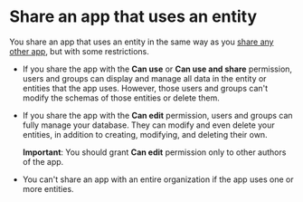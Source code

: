 <properties
	pageTitle="Share an app that uses an entity | Microsoft PowerApps"
	description="Share an app that uses an entity."
	services="powerapps"
	documentationCenter="na"
	authors="robinarh"
	manager="robinarh"
	editor=""
	tags=""/>

<tags
   ms.service="powerapps"
   ms.devlang="na"
   ms.topic="article"
   ms.tgt_pltfrm="na"
   ms.workload="na"
   ms.date="10/18/2016"
   ms.author="robinr"/>

# Share an app that uses an entity
You share an app that uses an entity in the same way as you [share any other app](share-app.md), but with some restrictions.

- If you share the app with the **Can use** or **Can use and share** permission, users and groups can display and manage all data in the entity or entities that the app uses. However, those users and groups can't modify the schemas of those entities or delete them.

- If you share the app with the **Can edit** permission, users and groups can fully manage your database. They can modify and even delete your entities, in addition to creating, modifying, and deleting their own.

	**Important**: You should grant **Can edit** permission only to other authors of the app.

- You can't share an app with an entire organization if the app uses one or more entities.


